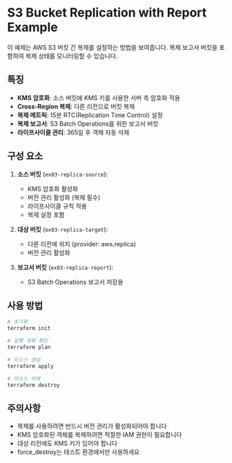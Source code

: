 # S3 Bucket Replication with Report Example

이 예제는 AWS S3 버킷 간 복제를 설정하는 방법을 보여줍니다.
복제 보고서 버킷을 포함하여 복제 상태를 모니터링할 수 있습니다.

## 특징

- **KMS 암호화**: 소스 버킷에 KMS 키를 사용한 서버 측 암호화 적용
- **Cross-Region 복제**: 다른 리전으로 버킷 복제
- **복제 메트릭**: 15분 RTC(Replication Time Control) 설정
- **복제 보고서**: S3 Batch Operations를 위한 보고서 버킷
- **라이프사이클 관리**: 365일 후 객체 자동 삭제

## 구성 요소

1. **소스 버킷** (`ex03-replica-source`):
   - KMS 암호화 활성화
   - 버전 관리 활성화 (복제 필수)
   - 라이프사이클 규칙 적용
   - 복제 설정 포함

2. **대상 버킷** (`ex03-replica-target`):
   - 다른 리전에 위치 (provider: aws.replica)
   - 버전 관리 활성화

3. **보고서 버킷** (`ex03-replica-report`):
   - S3 Batch Operations 보고서 저장용

## 사용 방법

```bash
# 초기화
terraform init

# 실행 계획 확인
terraform plan

# 리소스 생성
terraform apply

# 리소스 삭제
terraform destroy
```

## 주의사항

- 복제를 사용하려면 반드시 버전 관리가 활성화되어야 합니다
- KMS 암호화된 객체를 복제하려면 적절한 IAM 권한이 필요합니다
- 대상 리전에도 KMS 키가 있어야 합니다
- force_destroy는 테스트 환경에서만 사용하세요
